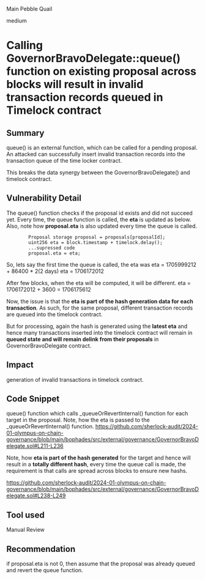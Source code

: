 Main Pebble Quail

medium

# Calling GovernorBravoDelegate::queue() function on existing proposal across blocks will result in invalid transaction records queued in Timelock contract

## Summary
queue() is an external function, which can be called for a pending proposal. An attacked can successfully insert invalid transaction records into the transaction queue of the time locker contract.

This breaks the data synergy between the GovernorBravoDelegate() and timelock contract.

## Vulnerability Detail
The queue() function checks if the proposal id exists  and did not succeed yet.
Every time, the queue function is called, the **eta** is updated as below. Also, note how **proposal.eta** is also updated every time the queue is called.

```solidity
        Proposal storage proposal = proposals[proposalId];
        uint256 eta = block.timestamp + timelock.delay();
        ...supressed code
        proposal.eta = eta;
```
So, lets say the first time the queue is called, the eta was
    eta = 1705999212 + 86400 * 2(2 days)
    eta = 1706172012

After few blocks, when the eta will be computed, it will be different.
   eta = 1706172012 + 3600
         = 1706175612

Now, the issue is that the **eta is part of the hash generation data for each transaction**. As such, for the same proposal, different transaction records are queued into the timelock contract.

But for processing, again the hash is generated using the **latest eta** and hence many transactions inserted into the timelock contract will remain in **queued state and will remain delink from their proposals** in GovernorBravoDelegate contract.

## Impact
generation of invalid transactions in timelock contract.

## Code Snippet
queue() function which calls _queueOrRevertInternal() function for each target in the proposal.
Note, how the eta is passed to the _queueOrRevertInternal() function.
https://github.com/sherlock-audit/2024-01-olympus-on-chain-governance/blob/main/bophades/src/external/governance/GovernorBravoDelegate.sol#L211-L236

Note, how **eta is part of the hash generated** for the target and hence will result in a **totally different hash**, every time
the queue call is made, the requirement is that calls are spread across blocks to ensure new hashs.

https://github.com/sherlock-audit/2024-01-olympus-on-chain-governance/blob/main/bophades/src/external/governance/GovernorBravoDelegate.sol#L238-L249

## Tool used

Manual Review

## Recommendation
if proposal.eta is not 0, then assume that the proposal was already queued and revert the queue function.
